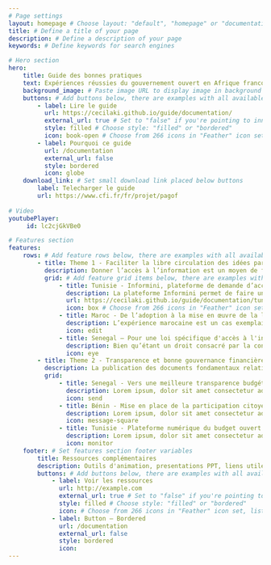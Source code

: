 ```yaml
---
# Page settings
layout: homepage # Choose layout: "default", "homepage" or "documentation-archive"
title: # Define a title of your page
description: # Define a description of your page
keywords: # Define keywords for search engines

# Hero section
hero:
    title: Guide des bonnes pratiques
    text: Expériences réussies du gouvernement ouvert en Afrique francophone
    background_image: # Paste image URL to display image in background of hero section
    buttons: # Add buttons below, there are examples with all available options
        - label: Lire le guide
          url: https://cecilaki.github.io/guide/documentation/
          external_url: true # Set to "false" if you're pointing to inner page
          style: filled # Choose style: "filled" or "bordered"
          icon: book-open # Choose from 266 icons in "Feather" icon set, list of all icons is available here - https://feathericons.com
        - label: Pourquoi ce guide 
          url: /documentation
          external_url: false
          style: bordered
          icon: globe
    download_link: # Set small download link placed below buttons
        label: Telecharger le guide
        url: https://www.cfi.fr/fr/projet/pagof
       
# Video
youtubePlayer: 
     id: lc2cjGkVBe0

# Features section
features:
    rows: # Add feature rows below, there are examples with all available options
        - title: Theme 1 - Faciliter la libre circulation des idées par le droit d’accès à l’information
          description: Donner l’accès à l’information est un moyen de favoriser la transparence, l’intégrité et la redevabilité ainsi que l’ouverture des données. L’accès à l’information constitue l’un des quatre critères d’éligibilité au PGO.
          grid: # Add feature grid items below, there are examples with all available options
              - title: Tunisie - Informini, plateforme de demande d’accès à l’information 
                description: La plateforme Informini permet de faire une demande d’accès simplifiée à des informations détenues par une organisation publique tunisienne.
                url: https://cecilaki.github.io/guide/documentation/tunisie-informini-plateforme-acces-information/
                icon: box # Choose from 266 icons in "Feather" icon set, list of all icons is available here - https://feathericons.com
              - title: Maroc - De l’adoption à la mise en œuvre de la loi d'accès à l'information
                description: L’expérience marocaine est un cas exemplaire de par la consultation permanente de la société civile tout au long du processus de construction de la loi d’accès à l’information.
                icon: edit
              - title: Senegal — Pour une loi spécifique d'accès à l'information
                description: Bien qu’étant un droit consacré par la constitution sénégalaise, l’accès à l’information ne fait pas l’objet d’une loi spécifique dans le pays.
                icon: eye
        - title: Theme 2 - Transparence et bonne gouvernance financière
          description: La publication des documents fondamentaux relatifs à la dépense publique et leur mise à jour régulière constituent les éléments de base d'un système budgétaire responsable, transparent et ouvert. Il s’agit d’un des critères d’éligibilité essentiel pour l’adhésion au PGO.
          grid:
              - title: Senegal - Vers une meilleure transparence budgétaire et financière
                description: Lorem ipsum, dolor sit amet consectetur adipisicing elit. Provident iste voluptas sunt eligendi sit dolorem blanditiis nostrum, fuga ducimus enim? Ut temporibus.
                icon: send
              - title: Bénin - Mise en place de la participation citoyenne dans le budget de l'État
                description: Lorem ipsum, dolor sit amet consectetur adipisicing elit. Provident iste voluptas sunt eligendi sit dolorem blanditiis nostrum, fuga ducimus enim? Ut temporibus.
                icon: message-square
              - title: Tunisie - Plateforme numérique du budget ouvert Mizaniatouna 
                description: Lorem ipsum, dolor sit amet consectetur adipisicing elit. Provident iste voluptas sunt eligendi sit dolorem blanditiis nostrum, fuga ducimus enim? Ut temporibus.
                icon: monitor
    footer: # Set features section footer variables
        title: Ressources complémentaires
        description: Outils d'animation, presentations PPT, liens utiles, retrouvez ici toutes les ressources pour compléter votre lecture du guide des bonnes pratiques.
        buttons: # Add buttons below, there are examples with all available options
            - label: Voir les ressources
              url: http://example.com
              external_url: true # Set to "false" if you're pointing to inner page
              style: filled # Choose style: "filled" or "bordered"
              icon: # Choose from 266 icons in "Feather" icon set, list of all icons is available here - https://feathericons.com
            - label: Button — Bordered
              url: /documentation
              external_url: false
              style: bordered
              icon:
---
```

